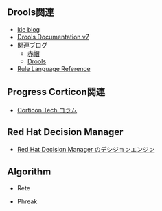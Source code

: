 
## Drools関連
- [kie blog](https://blog.kie.org/) 
- [Drools Documentation v7](https://docs.drools.org/7.59.0.Final/drools-docs/html_single/index.html)
- 関連ブログ
    - [赤帽](https://rheb.hatenablog.com/archive/category/Drools)
    - [Drools](https://tokobayashi.hatenablog.com/archive/category/Droolsブログ)
- [Rule Language Reference](https://docs.drools.org/8.32.0.Final/drools-docs/docs-website/drools/language-reference/index.html)

## Progress Corticon関連
- [Corticon Tech コラム](https://www.ashisuto.co.jp/product/category/brms/progress_corticon/column/#tab)

## Red Hat Decision Manager
- [Red Hat Decision Manager のデシジョンエンジン](https://access.redhat.com/documentation/ja-jp/red_hat_decision_manager/7.7/html-single/decision_engine_in_red_hat_decision_manager/index)

## Algorithm

- Rete

- Phreak


